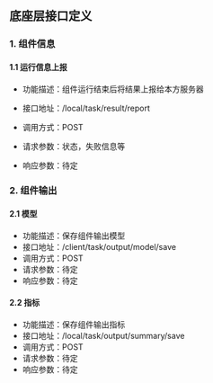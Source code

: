 ## 底座层接口定义

### 1. 组件信息

#### 1.1 运行信息上报

- 功能描述：组件运行结束后将结果上报给本方服务器
- 接口地址：/local/task/result/report
- 调用方式：POST
- 请求参数：状态，失败信息等

- 响应参数：待定




### 2. 组件输出

#### 2.1 模型

- 功能描述：保存组件输出模型
- 接口地址：/client/task/output/model/save
- 调用方式：POST
- 请求参数：待定
- 响应参数：待定

#### 2.2 指标

- 功能描述：保存组件输出指标
- 接口地址：/local/task/output/summary/save
- 调用方式：POST
- 请求参数：待定
- 响应参数：待定

